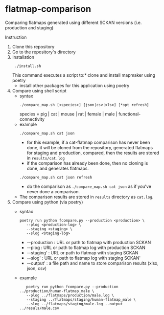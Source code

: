 # flatmap-comparison

Comparing flatmaps generated using different SCKAN versions (i.e. production and staging)

Instruction

1. Clone this repository
2. Go to the repository's directory
3. Installation
   ```
    ./install.sh
   ```
   This command executes a script to:* clone and install mapmaker using poetry
   * install other packages for this application using poetry
4. Compare using shell script
   * syntax
     ```
     ./compare_map.sh [<species>] [json|csv|xlsx] [*opt refresh]
     ```
     species = pig | cat | mouse | rat | female | male | functional-connectivity
   * example
     ```
     ./compare_map.sh cat json
     ```
       * for this example, if a cat-flatmap comparison has never been done, it will be cloned from the repository, generated flatmaps for staging and production, compared, then the results are stored in `results/cat.log`
       * if the comparison has already been done, then no cloning is done, and generates flatmaps.
     ```
     ./compare_map.sh cat json refresh
     ```
       * do the comparison as `./compare_map.sh cat json` as if you've never done a comparison.
   * The comparison results are stored in `results` directory as `cat.log`.
5. Compare using python (via poetry)
   * syntax
     ```
     poetry run python fcompare.py --production <production> \
        --plog <production-log> \
        --staging <staging> \
        --slog <staging-log>
     ```

     * --production : URL or path to flatmap with production SCKAN
     * --plog       : URL or path to flatmap log with production SCKAN
     * --staging'   : URL or path to flatmap with staging SCKAN
     * --slog'      : URL or path to flatmap log with staging SCKAN'
     * --output'    : a file path and name to store comparison results (xlsx, json, csv)
   * example

     ```
        poetry run python fcompare.py --production ../production/human-flatmap_male \
        --plog ../flatmaps/production/male.log \
        --staging ../flatmaps/staging/human-flatmap_male \
        --slog ../flatmaps/staging/male.log --output ../resuls/male.csv
     ```
